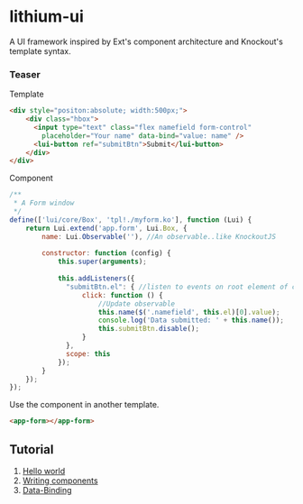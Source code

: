 lithium-ui
==========

A UI framework inspired by Ext's component architecture and Knockout's template syntax.

### Teaser
Template
```html
<div style="positon:absolute; width:500px;">
    <div class="hbox">
      <input type="text" class="flex namefield form-control"
        placeholder="Your name" data-bind="value: name" />
      <lui-button ref="submitBtn">Submit</lui-button>
    </div>
</div>
```
Component
```javascript
/**
 * A Form window
 */
define(['lui/core/Box', 'tpl!./myform.ko'], function (Lui) {
    return Lui.extend('app.form', Lui.Box, {
        name: Lui.Observable(''), //An observable..like KnockoutJS
        
        constructor: function (config) {
            this.super(arguments);
          
            this.addListeners({
              "submitBtn.el": { //listen to events on root element of component
                  click: function () {
                      //Update observable
                      this.name($('.namefield', this.el)[0].value);
                      console.log('Data submitted: ' + this.name());
                      this.submitBtn.disable();
                  }
              },
              scope: this
            });
        }
    });
});
```
Use the component in another template.
```html
<app-form></app-form>
```

Tutorial
------
1. [Hello world](wiki/Tutorial-1-Hello-World)
2. [Writing components](wiki/Tutorial-2-Write-a-Component)
3. [Data-Binding](wiki/Tutorial-3-Data-Binding)
